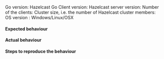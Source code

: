 Go version:
Hazelcast Go Client version:
Hazelcast server version:
Number of the clients:
Cluster size, i.e. the number of Hazelcast cluster members:
OS version : Windows/Linux/OSX

#### Expected behaviour


#### Actual behaviour


#### Steps to reproduce the behaviour